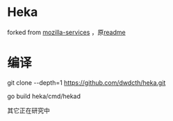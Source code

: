 
# Heka
forked from [mozilla-services](https://heka) ，原[readme](README_origin.md)

# 编译
git clone --depth=1 https://github.com/dwdcth/heka.git

go build heka/cmd/hekad

其它正在研究中
